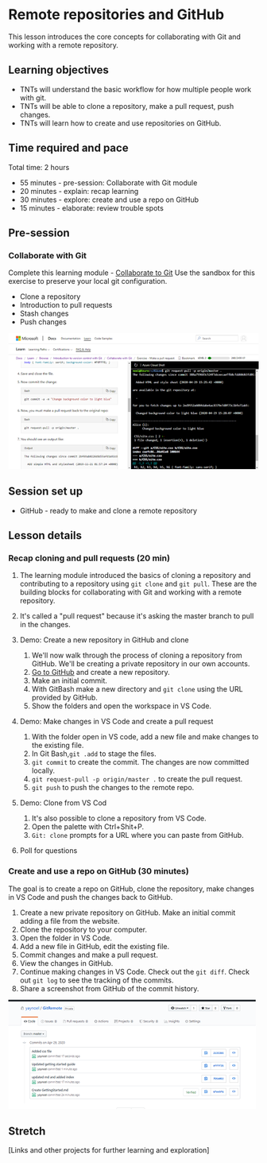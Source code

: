 # Remote repositories and GitHub

This lesson introduces the core concepts for collaborating with Git and working with a remote repository.

## Learning objectives

* TNTs will understand the basic workflow for how multiple people work with git.
* TNTs will be able to clone a repository, make a pull request, push changes.
* TNTs will learn how to create and use repositories on GitHub.

## Time required and pace

Total time: 2 hours

* 55 minutes - pre-session: Collaborate with Git module
* 20 minutes - explain: recap learning
* 30 minutes - explore: create and use a repo on GitHub
* 15 minutes - elaborate: review trouble spots

## Pre-session

### Collaborate with Git

Complete this learning module - [Collaborate to Git](https://docs.microsoft.com/en-us/learn/modules/collaborate-with-git/)
Use the sandbox for this exercise to preserve your local git configuration.

* Clone a repository
* Introduction to pull requests
* Stash changes
* Push changes

![Cloud shell Git repo](cloudShellGitRepos.png)

## Session set up

* GitHub - ready to make and clone a remote repository

## Lesson details

### Recap cloning and pull requests (20 min)

1. The learning module introduced the basics of cloning a repository and contributing to a repository using `git clone` and `git pull`. These are the building blocks for collaborating with Git and working with a remote repository.

2. It's called a "pull request" because it's asking the master branch to pull in the changes.

3. Demo: Create a new repository in GitHub and clone

   1. We'll now walk through the process of cloning a repository from GitHub. We'll be creating a private repository in our own accounts.
   2. [Go to GitHub](https://github.com/) and create a new repository.
   3. Make an initial commit.
   4. With GitBash make a new directory and `git clone` using the URL provided by GitHub.
   5. Show the folders and open the workspace in VS Code.

4. Demo: Make changes in VS Code and create a pull request

    1. With the folder open in VS code, add a new file and make changes to the existing file.
    2. In Git Bash,`git .add` to stage the files.
    3. `git commit` to create the commit. The changes are now committed locally.
    4. `git request-pull -p origin/master .` to create the pull request.
    5. `git push` to push the changes to the remote repo.

5. Demo: Clone from VS Cod

    1. It's also possible to clone a repository from VS Code.
    2. Open the palette with Ctrl+Shit+P.
    3. `Git: clone` prompts for a URL where you can paste from GitHub.

6. Poll for questions

### Create and use a repo on GitHub (30 minutes)

The goal is to create a repo on GitHub, clone the repository, make changes in VS Code and push the changes back to GitHub.

1. Create a new private repository on GitHub. Make an initial commit adding a file from the website.
2. Clone the repository to your computer.
3. Open the folder in VS Code.
4. Add a new file in GitHub, edit the existing file.
5. Commit changes and make a pull request.
6. View the changes in GitHub.
7. Continue making changes in VS Code. Check out the `git diff`. Check out `git log` to see the tracking of the commits.
8. Share a screenshot from GitHub of the commit history.

![commitHistory](commitHistory.png)

## Stretch

[Links and other projects for further learning and exploration]